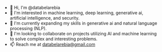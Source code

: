 - 👋 Hi, I'm @databelarebia
- 👀 I'm interested in machine learning, deep learning, generative ai,  artificial intelligence, and security.
- 🌱 I'm currently expanding my skills in generative ai and natural language processing (NLP).
- 💞️ I'm looking to collaborate on projects utilizing AI and machine learning to solve complex and interesting problems.
- 📫 Reach me at databelarebia@gmail.com

<!---
databelarebia/databelarebia is a ✨ special ✨ repository because its `README.md` (this file) appears on your GitHub profile.
You can click the Preview link to take a look at your changes.
--->
